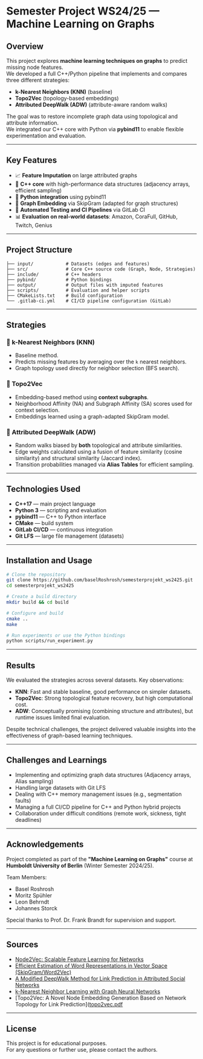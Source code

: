 # Semester Project WS24/25 — Machine Learning on Graphs

## Overview

This project explores **machine learning techniques on graphs** to predict missing node features.  
We developed a full C++/Python pipeline that implements and compares three different strategies:

- **k-Nearest Neighbors (KNN)** (baseline)
- **Topo2Vec** (topology-based embeddings)
- **Attributed DeepWalk (ADW)** (attribute-aware random walks)

The goal was to restore incomplete graph data using topological and attribute information.  
We integrated our C++ core with Python via **pybind11** to enable flexible experimentation and evaluation.

---

## Key Features

- 📈 **Feature Imputation** on large attributed graphs
- 🚀 **C++ core** with high-performance data structures (adjacency arrays, efficient sampling)
- 🔗 **Python integration** using pybind11
- 🔬 **Graph Embedding** via SkipGram (adapted for graph structures)
- 🧪 **Automated Testing and CI Pipelines** via GitLab CI
- 📊 **Evaluation on real-world datasets**: Amazon, CoraFull, GitHub, Twitch, Genius

---

## Project Structure

```
├── input/            # Datasets (edges and features)
├── src/              # Core C++ source code (Graph, Node, Strategies)
├── include/          # C++ headers
├── pybind/           # Python bindings
├── output/           # Output files with imputed features
├── scripts/          # Evaluation and helper scripts
├── CMakeLists.txt    # Build configuration
└── .gitlab-ci.yml    # CI/CD pipeline configuration (GitLab)
```

---

## Strategies

### 🔹 k-Nearest Neighbors (KNN)
- Baseline method.
- Predicts missing features by averaging over the `k` nearest neighbors.
- Graph topology used directly for neighbor selection (BFS search).

### 🔹 Topo2Vec
- Embedding-based method using **context subgraphs**.
- Neighborhood Affinity (NA) and Subgraph Affinity (SA) scores used for context selection.
- Embeddings learned using a graph-adapted SkipGram model.

### 🔹 Attributed DeepWalk (ADW)
- Random walks biased by **both** topological and attribute similarities.
- Edge weights calculated using a fusion of feature similarity (cosine similarity) and structural similarity (Jaccard index).
- Transition probabilities managed via **Alias Tables** for efficient sampling.

---

## Technologies Used

- **C++17** — main project language
- **Python 3** — scripting and evaluation
- **pybind11** — C++ to Python interface
- **CMake** — build system
- **GitLab CI/CD** — continuous integration
- **Git LFS** — large file management (datasets)

---

## Installation and Usage

```bash
# Clone the repository
git clone https://github.com/baselRoshrosh/semesterprojekt_ws2425.git
cd semesterprojekt_ws2425

# Create a build directory
mkdir build && cd build

# Configure and build
cmake ..
make

# Run experiments or use the Python bindings
python scripts/run_experiment.py
```

---

## Results

We evaluated the strategies across several datasets. Key observations:

- **KNN**: Fast and stable baseline, good performance on simpler datasets.
- **Topo2Vec**: Strong topological feature recovery, but high computational cost.
- **ADW**: Conceptually promising (combining structure and attributes), but runtime issues limited final evaluation.

Despite technical challenges, the project delivered valuable insights into the effectiveness of graph-based learning techniques.

---

## Challenges and Learnings

- Implementing and optimizing graph data structures (Adjacency arrays, Alias sampling)
- Handling large datasets with Git LFS
- Dealing with C++ memory management issues (e.g., segmentation faults)
- Managing a full CI/CD pipeline for C++ and Python hybrid projects
- Collaboration under difficult conditions (remote work, sickness, tight deadlines)

---

## Acknowledgements

Project completed as part of the **"Machine Learning on Graphs"** course at **Humboldt University of Berlin** (Winter Semester 2024/25).

Team Members:
- Basel Roshrosh
- Moritz Spühler
- Leon Behrndt
- Johannes Storck

Special thanks to Prof. Dr. Frank Brandt for supervision and support.

---

## Sources

- [Node2Vec: Scalable Feature Learning for Networks](https://dl.acm.org/doi/10.1145/2939672.2939754)
- [Efficient Estimation of Word Representations in Vector Space (SkipGram/Word2Vec)](https://arxiv.org/abs/1301.3781)
- [A Modified DeepWalk Method for Link Prediction in Attributed Social Networks](https://link.springer.com/article/10.1007/s00607-021-00982-2)
- [k-Nearest Neighbor Learning with Graph Neural Networks](https://www.mdpi.com/2227-7390/9/8/830)
- [Topo2Vec: A Novel Node Embedding Generation Based on Network Topology for Link Prediction]([topo2vec.pdf](https://github.com/user-attachments/files/19931214/topo2vec.pdf)

---

## License

This project is for educational purposes.  
For any questions or further use, please contact the authors.


